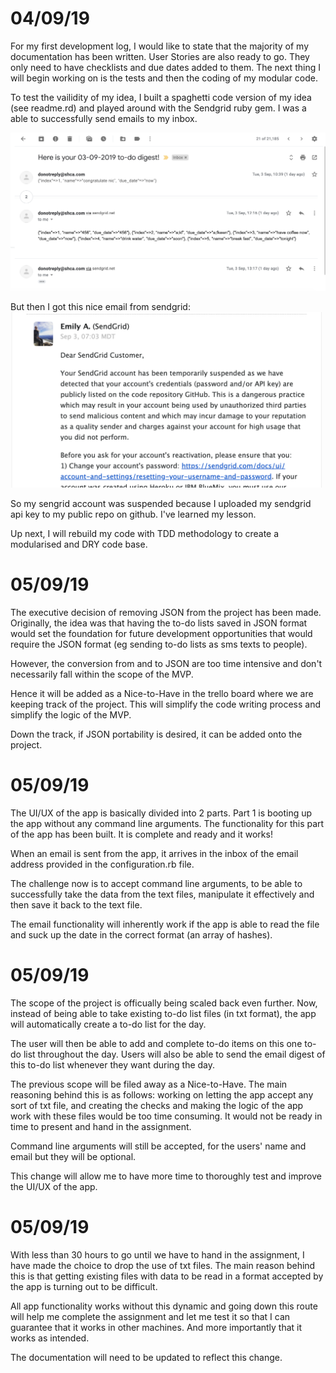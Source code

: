# 04/09/19
  For my first development log, I would like to state that the majority of my documentation has been written. User Stories are also ready to go. They only need to have checklists and due dates added to them. The next thing I will begin working on is the tests and then the coding of my modular code.

  To test the vailidity of my idea, I built a spaghetti code version of my idea (see readme.rd) and played around with the Sendgrid ruby gem. I was a able to successfully send emails to my inbox.

  ![sendgrid emails](https://github.com/llausa/coder_academy_terminal_app/blob/master/imgs/sendgrid_test.png)

  But then I got this nice email from sendgrid:
  ![suspended](https://github.com/llausa/coder_academy_terminal_app/blob/master/imgs/suspended_sendgrid.png)

  So my sengrid account was suspended because I uploaded my sendgrid api key to my public repo on github. I've learned my lesson.

  Up next, I will rebuild my code with TDD methodology to create a modularised and DRY code base.

# 05/09/19
  The executive decision of removing JSON from the project has been made. Originally, the idea was that having the to-do lists saved in JSON format would set the foundation for future development opportunities that would require the JSON format (eg sending to-do lists as sms texts to people).

  However, the conversion from and to JSON are too time intensive and don't necessarily fall within the scope of the MVP.

  Hence it will be added as a Nice-to-Have in the trello board where we are keeping track of the project. This will simplify the code writing process and simplify the logic of the MVP.

  Down the track, if JSON portability is desired, it can be added onto the project.

# 05/09/19
  The UI/UX of the app is basically divided into 2 parts. Part 1 is booting up the app without any command line arguments. The functionality for this part of the app has been built. It is complete and ready and it works!

  When an email is sent from the app, it arrives in the inbox of the email address provided in the configuration.rb file.

  The challenge now is to accept command line arguments, to be able to successfully take the data from the text files, manipulate it effectively and then save it back to the text file.

  The email functionality will inherently work if the app is able to read the file and suck up the date in the correct format (an array of hashes).

# 05/09/19
  The scope of the project is officually being scaled back even further. Now, instead of being able to take existing to-do list files (in txt format), the app will automatically create a to-do list for the day.

  The user will then be able to add and complete to-do items on this one to-do list throughout the day. Users will also be able to send the email digest of this to-do list whenever they want during the day.

  The previous scope will be filed away as a Nice-to-Have. The main reasoning behind this is as follows: working on letting the app accept any sort of txt file, and creating the checks and making the logic of the app work with these files would be too time consuming. It would not be ready in time to present and hand in the assignment.

  Command line arguments will still be accepted, for the users' name and email but they will be optional.

  This change will allow me to have more time to thoroughly test and improve the UI/UX of the app.

# 05/09/19
  With less than 30 hours to go until we have to hand in the assignment, I have made the choice to drop the use of txt files. The main reason behind this is that getting existing files with data to be read in a format accepted by the app is turning out to be difficult.

  All app functionality works without this dynamic and going down this route will help me complete the assignment and let me test it so that I can guarantee that it works in other machines. And more importantly that it works as intended.

  The documentation will need to be updated to reflect this change.